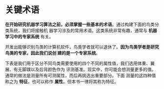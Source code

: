 关键术语
================================================================================
**在开始研究机器学习算法之前，必须掌握一些基本的术语**。通过构建下面的鸟类分类系统，我们将接触机
器学习涉及的常用术语。这类系统非常有趣，通常与 **机器学习中的专家系统** 有关。

开发出能够识别鸟类的计算机软件，鸟类学者就可以退休了。**因为鸟类学者是研究鸟类的专家，因此我们说创
建的是一个专家系统**。

下表是我们用于区分不同鸟类需要使用的四个不同的属性值，我们选用体重、翼展、有无脚蹼以及后背颜色作为
评测基准。现实中，你可能会想测量更多的值。通常的做法是测量所有可测属性，而后再挑选出重要部分。下面
测量的这四种值称之为 **特征**，也可以称作 **属性**。但本书一律将其称为特征。
